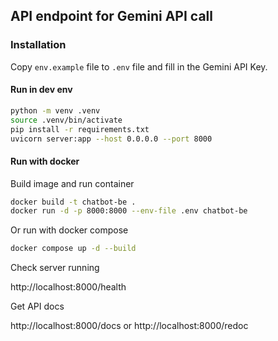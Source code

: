 ## API endpoint for Gemini API call

### Installation

Copy `env.example` file to `.env` file and fill in the Gemini API Key.

#### Run in dev env

```bash
python -m venv .venv
source .venv/bin/activate
pip install -r requirements.txt
uvicorn server:app --host 0.0.0.0 --port 8000
```

#### Run with docker

Build image and run container

```bash
docker build -t chatbot-be .
docker run -d -p 8000:8000 --env-file .env chatbot-be
```

Or run with docker compose

```bash
docker compose up -d --build
```

Check server running

http://localhost:8000/health

Get API docs

http://localhost:8000/docs or http://localhost:8000/redoc
